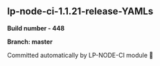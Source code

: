 ## lp-node-ci-1.1.21-release-YAMLs

**Build number - 448**

**Branch: master**

 Committed automatically by LP-NODE-CI module :rocket: